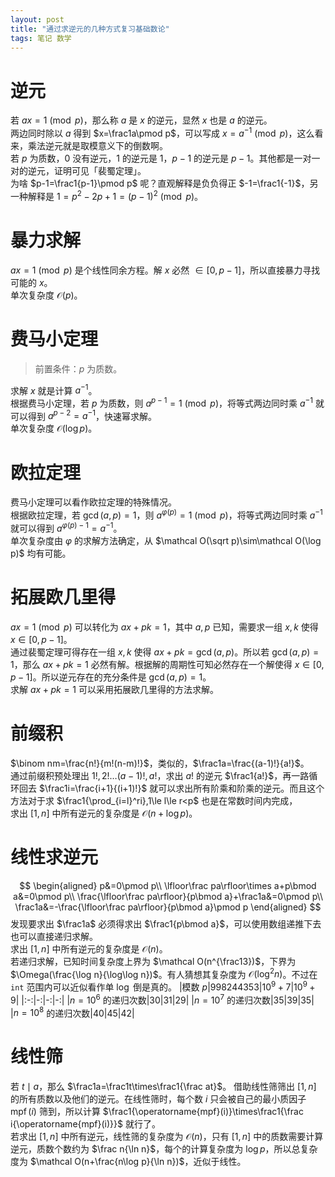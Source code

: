 ```yaml
---
layout: post
title: "通过求逆元的几种方式复习基础数论"
tags: 笔记 数学
---
```


# 逆元
若 $ax=1\pmod p$，那么称 $a$ 是 $x$ 的逆元，显然 $x$ 也是 $a$ 的逆元。  
两边同时除以 $a$ 得到 $x=\frac1a\pmod p$，可以写成 $x=a^{-1}\pmod p$，这么看来，乘法逆元就是取模意义下的倒数啊。  
若 $p$ 为质数，$0$ 没有逆元，$1$ 的逆元是 $1$，$p-1$ 的逆元是 $p-1$。其他都是一对一对的逆元，证明可见「裴蜀定理」。  
为啥 $p-1=\frac1{p-1}\pmod p$ 呢？直观解释是负负得正 $-1=\frac1{-1}$，另一种解释是 $1=p^2-2p+1=(p-1)^2\pmod p$。
# 暴力求解
$ax=1\pmod p$ 是个线性同余方程。解 $x$ 必然 $\in[0,p-1]$，所以直接暴力寻找可能的 $x$。  
单次复杂度 $\mathcal O(p)$。
# 费马小定理
> 前置条件：$p$ 为质数。

求解 $x$ 就是计算 $a^{-1}$。  
根据费马小定理，若 $p$ 为质数，则 $a^{p-1}=1\pmod p$，将等式两边同时乘 $a^{-1}$ 就可以得到 $a^{p-2}=a^{-1}$，快速幂求解。  
单次复杂度 $\mathcal O(\log p)$。
# 欧拉定理
费马小定理可以看作欧拉定理的特殊情况。  
根据欧拉定理，若 $\gcd(a,p)=1$，则 $a^{\varphi(p)}=1\pmod p$，将等式两边同时乘 $a^{-1}$ 就可以得到 $a^{\varphi(p)-1}=a^{-1}$。  
单次复杂度由 $\varphi$ 的求解方法确定，从 $\mathcal O(\sqrt p)\sim\mathcal O(\log p)$ 均有可能。
# 拓展欧几里得
$ax=1\pmod p$ 可以转化为 $ax+pk=1$，其中 $a,p$ 已知，需要求一组 $x,k$ 使得 $x\in[0,p-1]$。  
通过裴蜀定理可得存在一组 $x,k$ 使得 $ax+pk=\gcd(a,p)$。所以若 $\gcd(a,p)=1$，那么 $ax+pk=1$ 必然有解。根据解的周期性可知必然存在一个解使得 $x\in[0,p-1]$。所以逆元存在的充分条件是 $\gcd(a,p)=1$。  
求解 $ax+pk=1$ 可以采用拓展欧几里得的方法求解。
# 前缀积
$\binom nm=\frac{n!}{m!(n-m)!}$，类似的，$\frac1a=\frac{(a-1)!}{a!}$。  
通过前缀积预处理出 $1!,2!\ldots(a-1)!,a!$，求出 $a!$ 的逆元 $\frac1{a!}$，再一路循环回去 $\frac1i=\frac{i+1}{(i+1)!}$ 就可以求出所有阶乘和阶乘的逆元。而且这个方法对于求 $\frac1{\prod_{i=l}^ri},1\le l\le r<p$ 也是在常数时间内完成，  
求出 $[1,n]$ 中所有逆元的复杂度是 $\mathcal O(n+\log p)$。
# 线性求逆元
$$
\begin{aligned}
p&=0\pmod p\\
\lfloor\frac pa\rfloor\times a+p\bmod a&=0\pmod p\\
\frac{\lfloor\frac pa\rfloor}{p\bmod a}+\frac1a&=0\pmod p\\
\frac1a&=-\frac{\lfloor\frac pa\rfloor}{p\bmod a}\pmod p
\end{aligned}
$$
发现要求出 $\frac1a$ 必须得求出 $\frac1{p\bmod a}$，可以使用数组递推下去也可以直接递归求解。  
求出 $[1,n]$ 中所有逆元的复杂度是 $\mathcal O(n)$。  
若递归求解，已知时间复杂度上界为 $\mathcal O(n^{\frac13})$，下界为 $\Omega(\frac{\log n}{\log\log n})$。有人猜想其复杂度为 $\mathcal O(\log^2n)$。不过在 `int` 范围内可以近似看作单 $\log$ 倒是真的。
|模数 $p$|$998244353$|$10^9+7$|$10^9+9$|
|:-:|-:|-:|-:|
|$n=10^6$ 的递归次数|$30$|$31$|$29$|
|$n=10^7$ 的递归次数|$35$|$39$|$35$|
|$n=10^8$ 的递归次数|$40$|$45$|$42$|
# 线性筛
若 $t\mid a$，那么 $\frac1a=\frac1t\times\frac1{\frac at}$。
借助线性筛筛出 $[1,n]$ 的所有质数以及他们的逆元。在线性筛时，每个数 $i$ 只会被自己的最小质因子 $\operatorname{mpf}(i)$ 筛到，所以计算 $\frac1{\operatorname{mpf}(i)}\times\frac1{\frac i{\operatorname{mpf}(i)}}$ 就行了。  
若求出 $[1,n]$ 中所有逆元，线性筛的复杂度为 $\mathcal O(n)$，只有 $[1,n]$ 中的质数需要计算逆元，质数个数约为 $\frac n{\ln n}$，每个的计算复杂度为 $\log p$，所以总复杂度为 $\mathcal O(n+\frac{n\log p}{\ln n})$，近似于线性。  